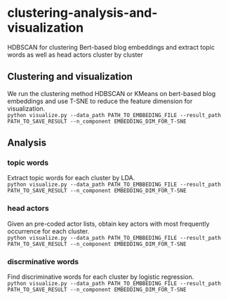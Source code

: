 # clustering-analysis-and-visualization
HDBSCAN for clustering Bert-based blog embeddings and extract topic words as well as head actors cluster by cluster

## Clustering and visualization
We run the clustering method HDBSCAN or KMeans on bert-based blog embeddings and use T-SNE to reduce the feature dimension for visualization. \
```python visualize.py --data_path PATH_TO_EMBBEDING_FILE --result_path PATH_TO_SAVE_RESULT --n_component EMBEDDING_DIM_FOR_T-SNE```

## Analysis
### topic words
Extract topic words for each cluster by LDA. \
```python visualize.py --data_path PATH_TO_EMBBEDING_FILE --result_path PATH_TO_SAVE_RESULT --n_component EMBEDDING_DIM_FOR_T-SNE```

### head actors
Given an pre-coded actor lists, obtain key actors with most frequently occurrence for each cluster. \
```python visualize.py --data_path PATH_TO_EMBBEDING_FILE --result_path PATH_TO_SAVE_RESULT --n_component EMBEDDING_DIM_FOR_T-SNE```


### discrminative words
Find discriminative words for each cluster by logistic regression. \
```python visualize.py --data_path PATH_TO_EMBBEDING_FILE --result_path PATH_TO_SAVE_RESULT --n_component EMBEDDING_DIM_FOR_T-SNE```

   
